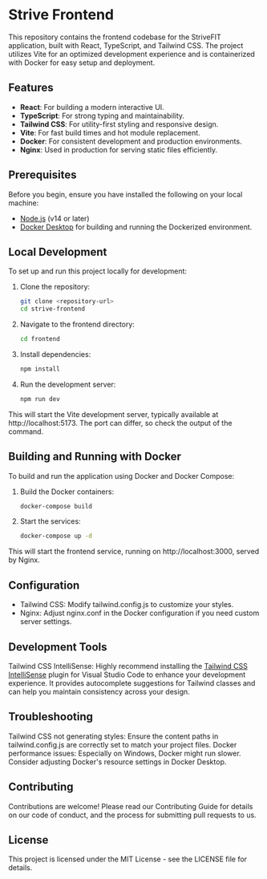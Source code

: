 # Strive Frontend

This repository contains the frontend codebase for the StriveFIT application, built with React, TypeScript, and Tailwind CSS. The project utilizes Vite for an optimized development experience and is containerized with Docker for easy setup and deployment.

## Features

- **React**: For building a modern interactive UI.
- **TypeScript**: For strong typing and maintainability.
- **Tailwind CSS**: For utility-first styling and responsive design.
- **Vite**: For fast build times and hot module replacement.
- **Docker**: For consistent development and production environments.
- **Nginx**: Used in production for serving static files efficiently.

## Prerequisites

Before you begin, ensure you have installed the following on your local machine:
- [Node.js](https://nodejs.org/en/) (v14 or later)
- [Docker Desktop](https://www.docker.com/products/docker-desktop) for building and running the Dockerized environment.

## Local Development

To set up and run this project locally for development:

1. Clone the repository:
   ```bash
   git clone <repository-url>
   cd strive-frontend
   ```
2. Navigate to the frontend directory:
    ```bash
    cd frontend
    ```
3. Install dependencies:
    ``` bash
    npm install
    ```
4. Run the development server:
    ```bash
    npm run dev
    ```
This will start the Vite development server, typically available at http://localhost:5173. The port can differ, so check the output of the command.

## Building and Running with Docker

To build and run the application using Docker and Docker Compose:

1. Build the Docker containers:
    ```bash
    docker-compose build
    ```
2. Start the services:
      ```bash
      docker-compose up -d
      ```
This will start the frontend service, running on http://localhost:3000, served by Nginx.

## Configuration

- Tailwind CSS: Modify tailwind.config.js to customize your styles.
- Nginx: Adjust nginx.conf in the Docker configuration if you need custom server settings.

## Development Tools

Tailwind CSS IntelliSense: Highly recommend installing the [Tailwind CSS IntelliSense](https://marketplace.visualstudio.com/items?itemName=bradlc.vscode-tailwindcss) plugin for Visual Studio Code to enhance your development experience. It provides autocomplete suggestions for Tailwind classes and can help you maintain consistency across your design.


## Troubleshooting

Tailwind CSS not generating styles: Ensure the content paths in tailwind.config.js are correctly set to match your project files.
Docker performance issues: Especially on Windows, Docker might run slower. Consider adjusting Docker's resource settings in Docker Desktop.

## Contributing

Contributions are welcome! Please read our Contributing Guide for details on our code of conduct, and the process for submitting pull requests to us.

## License

This project is licensed under the MIT License - see the LICENSE file for details.

